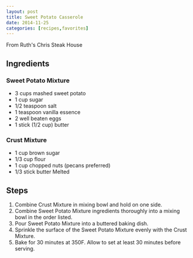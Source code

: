 ```yaml
---
layout: post
title: Sweet Potato Casserole
date: 2014-11-25
categories: [recipes,favorites]
---
```

From Ruth's Chris Steak House

## Ingredients

### Sweet Potato Mixture
* 3 cups mashed sweet potato
* 1 cup sugar
* 1/2 teaspoon salt
* 1 teaspoon vanilla essence
* 2 well beaten eggs
* 1 stick (1/2 cup) butter

### Crust Mixture
* 1 cup brown sugar
* 1/3 cup flour
* 1 cup chopped nuts (pecans preferred)
* 1/3 stick butter Melted

## Steps
1. Combine Crust Mixture in mixing bowl and hold on one side.
1. Combine Sweet Potato Mixture ingredients thoroughly into a mixing bowl in the order listed.
1. Pour Sweet Potato Mixture into  a buttered baking dish.
1. Sprinkle the surface of the Sweet Potato Mixture evenly with the Crust Mixture.
1. Bake for 30 minutes at 350F. Allow to set at least 30 minutes before serving.

